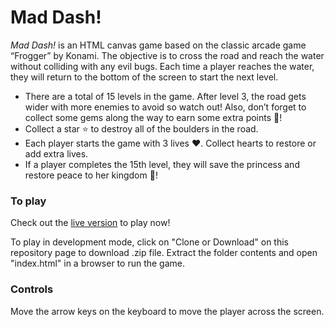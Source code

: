 # Mad Dash!

_Mad Dash!_ is an HTML canvas game based on the classic arcade game “Frogger” by Konami. The objective is to cross the road and reach the water without colliding with any evil bugs. Each time a player reaches the water, they will return to the bottom of the screen to start the next level.

- There are a total of 15 levels in the game. After level 3, the road gets wider with more enemies to avoid so watch out! Also, don’t forget to collect some gems along the way to earn some extra points 💎!
- Collect a star ⭐️ to destroy all of the boulders in the road.
- Each player starts the game with 3 lives ❤️. Collect hearts to restore or add extra lives.
- If a player completes the 15th level, they will save the princess and restore peace to her kingdom 👑!

### To play

Check out the [live version](https://mattrdiamond.github.io/Mad-Dash/) to play now!

To play in development mode, click on "Clone or Download" on this repository page to download .zip file. Extract the folder contents and open "index.html" in a browser to run the game.

### Controls

Move the arrow keys on the keyboard to move the player across the screen.
